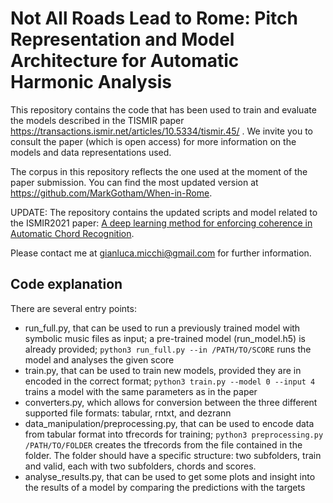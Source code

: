 # Not All Roads Lead to Rome: Pitch Representation and Model Architecture for Automatic Harmonic Analysis
This repository contains the code that has been used to train and evaluate the models described in the TISMIR paper https://transactions.ismir.net/articles/10.5334/tismir.45/ .
We invite you to consult the paper (which is open access) for more information on the models and data representations used.

The corpus in this repository reflects the one used at the moment of the paper submission. You can find the most updated version at https://github.com/MarkGotham/When-in-Rome.

UPDATE: The repository contains the updated scripts and model related to the ISMIR2021 paper: [A deep learning method for enforcing coherence in Automatic Chord Recognition](https://archives.ismir.net/ismir2021/paper/000055.pdf).


Please contact me at gianluca.micchi@gmail.com for further information.

## Code explanation
There are several entry points:
 - run\_full.py, that can be used to run a previously trained model with symbolic music files as input; a pre-trained model (run\_model.h5) is already provided; `python3 run_full.py --in /PATH/TO/SCORE` runs the model and analyses the given score
 - train.py, that can be used to train new models, provided they are in encoded in the correct format; `python3 train.py --model 0 --input 4` trains a model with the same parameters as in the paper
 - converters.py, which allows for conversion between the three different supported file formats: tabular, rntxt, and dezrann
 - data_manipulation/preprocessing.py, that can be used to encode data from tabular format into tfrecords for training; `python3 preprocessing.py /PATH/TO/FOLDER` creates the tfrecords from the file contained in the folder. The folder should have a specific structure: two subfolders, train and valid, each with two subfolders, chords and scores.
 - analyse_results.py, that can be used to get some plots and insight into the results of a model by comparing the predictions with the targets

